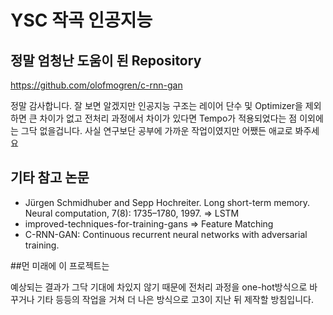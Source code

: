 # YSC 작곡 인공지능

## 정말 엄청난 도움이 된 Repository

https://github.com/olofmogren/c-rnn-gan

정말 감사합니다. 잘 보면 알겠지만 인공지능 구조는 레이어 단수 및 Optimizer을 제외하면 큰 차이가 없고 전처리 과정에서 차이가 있다면
Tempo가 적용되었다는 점 이외에는 그닥 없을겁니다. 사실 연구보단 공부에 가까운 작업이였지만
어쨌든 애교로 봐주세요

## 기타 참고 논문

- Jürgen Schmidhuber and Sepp Hochreiter. Long short-term memory. Neural computation, 7(8):
  1735–1780, 1997. => LSTM
- improved-techniques-for-training-gans => Feature Matching
- C-RNN-GAN: Continuous recurrent neural networks with adversarial training.

##먼 미래에 이 프로젝트는

예상되는 결과가 그닥 기대에 차있지 않기 때문에 전처리 과정을 one-hot방식으로 바꾸거나 기타 등등의
작업을 거쳐 더 나은 방식으로 고3이 지난 뒤 제작할 방침입니다.